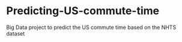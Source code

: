 # Predicting-US-commute-time
Big Data project to predict the US commute time based on the NHTS dataset
